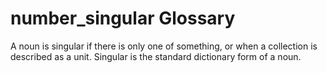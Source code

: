 # number_singular Glossary
A noun is singular if there is only one of something, or when a collection is described as a unit. Singular is the standard dictionary form of a noun.